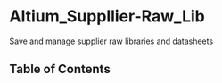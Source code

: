 # Altium_Suppllier-Raw_Lib
Save and manage supplier raw libraries and datasheets

## Table of Contents
<!-- START doctoc generated TOC please keep comment here to allow auto update -->
<!-- DON'T EDIT THIS SECTION, INSTEAD RE-RUN doctoc TO UPDATE -->



<!-- END doctoc generated TOC please keep comment here to allow auto update -->